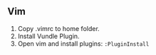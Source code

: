 ## Vim

1. Copy .vimrc to home folder.
2. Install Vundle Plugin.
3. Open vim and install plugins: `:PluginInstall`
